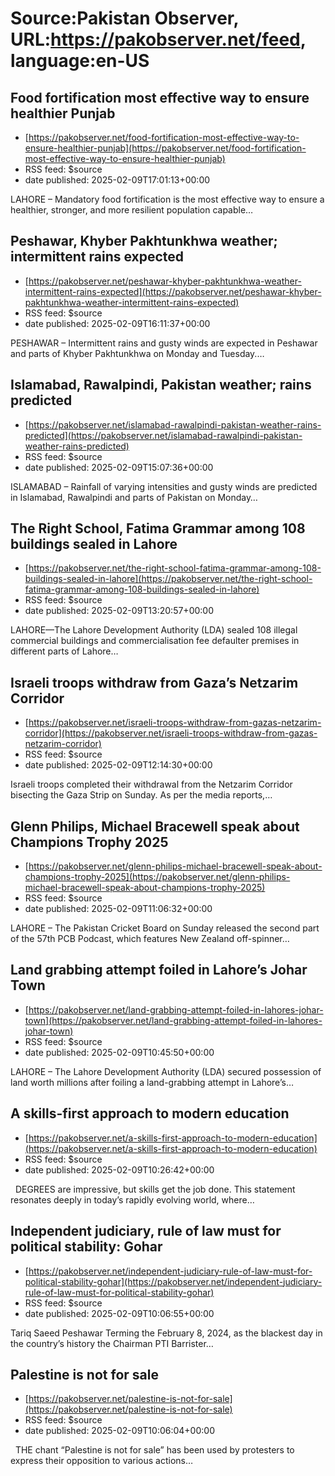 # Source:Pakistan Observer, URL:https://pakobserver.net/feed, language:en-US

## Food fortification most effective way to ensure healthier Punjab
 - [https://pakobserver.net/food-fortification-most-effective-way-to-ensure-healthier-punjab](https://pakobserver.net/food-fortification-most-effective-way-to-ensure-healthier-punjab)
 - RSS feed: $source
 - date published: 2025-02-09T17:01:13+00:00

LAHORE &#8211; Mandatory food fortification is the most effective way to ensure a healthier, stronger, and more resilient population capable…

## Peshawar, Khyber Pakhtunkhwa weather; intermittent rains expected
 - [https://pakobserver.net/peshawar-khyber-pakhtunkhwa-weather-intermittent-rains-expected](https://pakobserver.net/peshawar-khyber-pakhtunkhwa-weather-intermittent-rains-expected)
 - RSS feed: $source
 - date published: 2025-02-09T16:11:37+00:00

PESHAWAR – Intermittent rains and gusty winds are expected in Peshawar and parts of Khyber Pakhtunkhwa on Monday and Tuesday.…

## Islamabad, Rawalpindi, Pakistan weather; rains predicted
 - [https://pakobserver.net/islamabad-rawalpindi-pakistan-weather-rains-predicted](https://pakobserver.net/islamabad-rawalpindi-pakistan-weather-rains-predicted)
 - RSS feed: $source
 - date published: 2025-02-09T15:07:36+00:00

ISLAMABAD – Rainfall of varying intensities and gusty winds are predicted in Islamabad, Rawalpindi and parts of Pakistan on Monday…

## The Right School, Fatima Grammar among 108 buildings sealed in Lahore
 - [https://pakobserver.net/the-right-school-fatima-grammar-among-108-buildings-sealed-in-lahore](https://pakobserver.net/the-right-school-fatima-grammar-among-108-buildings-sealed-in-lahore)
 - RSS feed: $source
 - date published: 2025-02-09T13:20:57+00:00

LAHORE—The Lahore Development Authority (LDA) sealed 108 illegal commercial buildings and commercialisation fee defaulter premises in different parts of Lahore…

## Israeli troops withdraw from Gaza’s Netzarim Corridor
 - [https://pakobserver.net/israeli-troops-withdraw-from-gazas-netzarim-corridor](https://pakobserver.net/israeli-troops-withdraw-from-gazas-netzarim-corridor)
 - RSS feed: $source
 - date published: 2025-02-09T12:14:30+00:00

Israeli troops completed their withdrawal from the Netzarim Corridor bisecting the Gaza Strip on Sunday. As per the media reports,…

## Glenn Philips, Michael Bracewell speak about Champions Trophy 2025
 - [https://pakobserver.net/glenn-philips-michael-bracewell-speak-about-champions-trophy-2025](https://pakobserver.net/glenn-philips-michael-bracewell-speak-about-champions-trophy-2025)
 - RSS feed: $source
 - date published: 2025-02-09T11:06:32+00:00

LAHORE &#8211; The Pakistan Cricket Board on Sunday released the second part of the 57th PCB Podcast, which features New Zealand off-spinner…

## Land grabbing attempt foiled in Lahore’s Johar Town
 - [https://pakobserver.net/land-grabbing-attempt-foiled-in-lahores-johar-town](https://pakobserver.net/land-grabbing-attempt-foiled-in-lahores-johar-town)
 - RSS feed: $source
 - date published: 2025-02-09T10:45:50+00:00

LAHORE – The Lahore Development Authority (LDA) secured possession of land worth millions after foiling a land-grabbing attempt in Lahore’s…

## A skills-first approach  to modern education
 - [https://pakobserver.net/a-skills-first-approach-to-modern-education](https://pakobserver.net/a-skills-first-approach-to-modern-education)
 - RSS feed: $source
 - date published: 2025-02-09T10:26:42+00:00

&#160; DEGREES are impressive, but skills get the job done. This statement resonates deeply in today’s rapidly evolving world, where…

## Independent judiciary, rule of law must for political stability: Gohar
 - [https://pakobserver.net/independent-judiciary-rule-of-law-must-for-political-stability-gohar](https://pakobserver.net/independent-judiciary-rule-of-law-must-for-political-stability-gohar)
 - RSS feed: $source
 - date published: 2025-02-09T10:06:55+00:00

Tariq Saeed Peshawar Terming the February 8, 2024, as the blackest day in the country’s history the Chairman PTI Barrister…

## Palestine is not for sale
 - [https://pakobserver.net/palestine-is-not-for-sale](https://pakobserver.net/palestine-is-not-for-sale)
 - RSS feed: $source
 - date published: 2025-02-09T10:06:04+00:00

&#160; THE chant “Palestine is not for sale” has been used by protesters to express their opposition to various actions…

